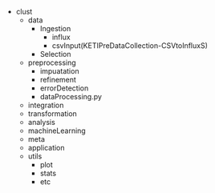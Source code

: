 * clust
    * data
        * Ingestion
            * influx
            * csvInput(KETIPreDataCollection-CSVtoInfluxS)
        * Selection
    * preprocessing
        * impuatation
        * refinement
        * errorDetection
        * dataProcessing.py
    * integration
    * transformation
    * analysis
    * machineLearning
    * meta
    * application
    * utils
        * plot
        * stats
        * etc
        


